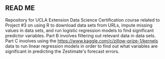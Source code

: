 ## READ ME

Repository for UCLA Extension Data Science Certification course related to Project #3 on using R to download data sets from URLs, impute missing values in data sets, and run logistic regression models to find significant predictor variables. Part B involves filtering out relevant data in data sets. Part C involves using the https://www.kaggle.com/c/zillow-prize-1/kernels data to run linear regression models in order to find out what variables are significant in predicting the Zestimate's forecast errors. 